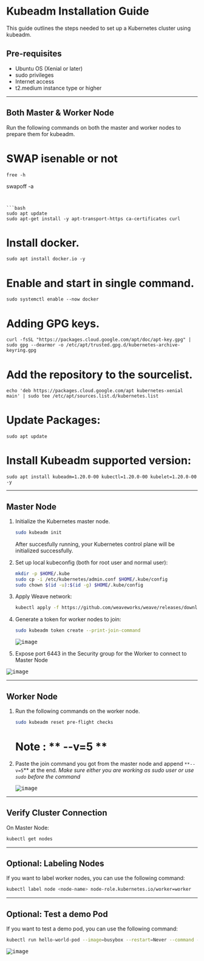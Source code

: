 # Kubeadm Installation Guide

This guide outlines the steps needed to set up a Kubernetes cluster using kubeadm.

## Pre-requisites

* Ubuntu OS (Xenial or later)
* sudo privileges
* Internet access
* t2.medium instance type or higher

---

## Both Master & Worker Node

Run the following commands on both the master and worker nodes to prepare them for kubeadm.
# SWAP isenable or not
```
free -h
```
swapoff -a
```


```bash
sudo apt update
sudo apt-get install -y apt-transport-https ca-certificates curl
```
# Install docker.
```
sudo apt install docker.io -y
```

# Enable and start in single command.
```
sudo systemctl enable --now docker 
```

# Adding GPG keys.
```
curl -fsSL "https://packages.cloud.google.com/apt/doc/apt-key.gpg" | sudo gpg --dearmor -o /etc/apt/trusted.gpg.d/kubernetes-archive-keyring.gpg
```

# Add the repository to the sourcelist.
```
echo 'deb https://packages.cloud.google.com/apt kubernetes-xenial main' | sudo tee /etc/apt/sources.list.d/kubernetes.list
```
# Update Packages:
```
sudo apt update
```
# Install Kubeadm supported version:
```
sudo apt install kubeadm=1.20.0-00 kubectl=1.20.0-00 kubelet=1.20.0-00 -y
```
---

## Master Node

1. Initialize the Kubernetes master node.

    ```bash
    sudo kubeadm init
    ```
    After succesfully running, your Kubernetes control plane will be initialized successfully.

3. Set up local kubeconfig (both for root user and normal user):

    ```bash
    mkdir -p $HOME/.kube
    sudo cp -i /etc/kubernetes/admin.conf $HOME/.kube/config
    sudo chown $(id -u):$(id -g) $HOME/.kube/config
    ```

4. Apply Weave network:

    ```bash
    kubectl apply -f https://github.com/weaveworks/weave/releases/download/v2.8.1/weave-daemonset-k8s.yaml
    ```

5. Generate a token for worker nodes to join:

    ```bash
    sudo kubeadm token create --print-join-command
    ```

    <kbd>![image](https://github.com/paragpallavsingh/kubernetes-kickstarter/assets/40052830/0370839b-bbac-415c-9d5a-9ab52cd3108b)</kbd>

6. Expose port 6443 in the Security group for the Worker to connect to Master Node

<kbd>![image](https://github.com/paragpallavsingh/kubernetes-kickstarter/assets/40052830/b3f5df01-acb0-419f-aa70-6d51819f4ec0)</kbd>


---

## Worker Node

1. Run the following commands on the worker node.

    ```bash
    sudo kubeadm reset pre-flight checks
    ```
    # Note : **  --v=5  **
2. Paste the join command you got from the master node and append `**--v=5`** at the end.
*Make sure either you are working as sudo user or use `sudo` before the command*

   <kbd>![image](https://github.com/paragpallavsingh/kubernetes-kickstarter/assets/40052830/c41e3213-7474-43f9-9a7b-a75694be582a)</kbd>

---

## Verify Cluster Connection

On Master Node:

```bash
kubectl get nodes
```
---

## Optional: Labeling Nodes

If you want to label worker nodes, you can use the following command:

```bash
kubectl label node <node-name> node-role.kubernetes.io/worker=worker
```

---

## Optional: Test a demo Pod 

If you want to test a demo pod, you can use the following command:

```bash
kubectl run hello-world-pod --image=busybox --restart=Never --command -- sh -c "echo 'Hello, World' && sleep 3600"
```

<kbd>![image](https://github.com/paragpallavsingh/kubernetes-kickstarter/assets/40052830/bace1884-bbba-4e2f-8fb2-83bbba819d08)</kbd>
